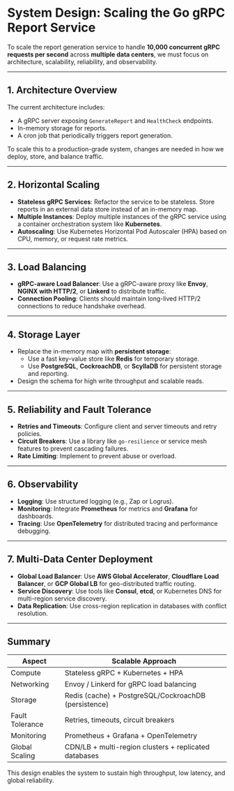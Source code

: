 # System Design: Scaling the Go gRPC Report Service

To scale the report generation service to handle **10,000 concurrent gRPC requests per second** across **multiple data centers**, we must focus on architecture, scalability, reliability, and observability.

---

##  1. Architecture Overview

The current architecture includes:
- A gRPC server exposing `GenerateReport` and `HealthCheck` endpoints.
- In-memory storage for reports.
- A cron job that periodically triggers report generation.

To scale this to a production-grade system, changes are needed in how we deploy, store, and balance traffic.

---

##  2. Horizontal Scaling

- **Stateless gRPC Services**: Refactor the service to be stateless. Store reports in an external data store instead of an in-memory map.
- **Multiple Instances**: Deploy multiple instances of the gRPC service using a container orchestration system like **Kubernetes**.
- **Autoscaling**: Use Kubernetes Horizontal Pod Autoscaler (HPA) based on CPU, memory, or request rate metrics.

---

##  3. Load Balancing

- **gRPC-aware Load Balancer**: Use a gRPC-aware proxy like **Envoy**, **NGINX with HTTP/2**, or **Linkerd** to distribute traffic.
- **Connection Pooling**: Clients should maintain long-lived HTTP/2 connections to reduce handshake overhead.

---

##  4. Storage Layer

- Replace the in-memory map with **persistent storage**:
  - Use a fast key-value store like **Redis** for temporary storage.
  - Use **PostgreSQL**, **CockroachDB**, or **ScyllaDB** for persistent storage and reporting.
- Design the schema for high write throughput and scalable reads.

---

##  5. Reliability and Fault Tolerance

- **Retries and Timeouts**: Configure client and server timeouts and retry policies.
- **Circuit Breakers**: Use a library like `go-resilience` or service mesh features to prevent cascading failures.
- **Rate Limiting**: Implement to prevent abuse or overload.

---

##  6. Observability

- **Logging**: Use structured logging (e.g., Zap or Logrus).
- **Monitoring**: Integrate **Prometheus** for metrics and **Grafana** for dashboards.
- **Tracing**: Use **OpenTelemetry** for distributed tracing and performance debugging.

---

##  7. Multi-Data Center Deployment

- **Global Load Balancer**: Use **AWS Global Accelerator**, **Cloudflare Load Balancer**, or **GCP Global LB** for geo-distributed traffic routing.
- **Service Discovery**: Use tools like **Consul**, **etcd**, or Kubernetes DNS for multi-region service discovery.
- **Data Replication**: Use cross-region replication in databases with conflict resolution.

---

##  Summary

| Aspect           | Scalable Approach                                      |
|------------------|--------------------------------------------------------|
| Compute          | Stateless gRPC + Kubernetes + HPA                      |
| Networking       | Envoy / Linkerd for gRPC load balancing                |
| Storage          | Redis (cache) + PostgreSQL/CockroachDB (persistence)   |
| Fault Tolerance  | Retries, timeouts, circuit breakers                    |
| Monitoring       | Prometheus + Grafana + OpenTelemetry                   |
| Global Scaling   | CDN/LB + multi-region clusters + replicated databases  |

This design enables the system to sustain high throughput, low latency, and global reliability.
